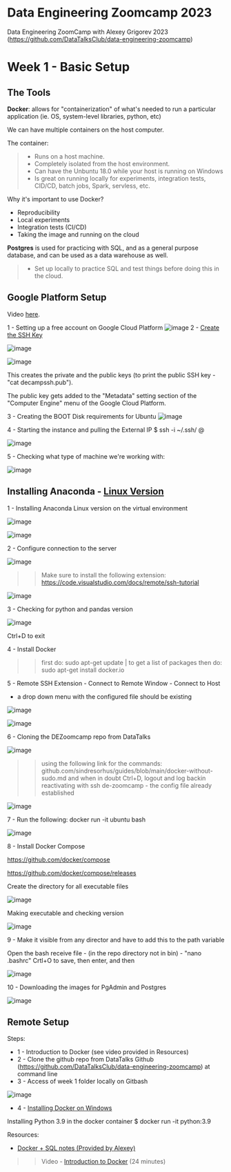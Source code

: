 
# Data Engineering Zoomcamp 2023
Data Engineering ZoomCamp with Alexey Grigorev 2023 (https://github.com/DataTalksClub/data-engineering-zoomcamp)

# Week 1 - Basic Setup 

## The Tools
**Docker**:   allows for "containerization" of what's needed to run a particular application (ie. OS, system-level libraries, python, etc)

We can have multiple containers on the host computer.

The container:
> - Runs on a host machine.
> - Completely isolated from the host environment.
> - Can have the Unbuntu 18.0 while your host is running on Windows
> - Is great on running locally for experiments, integration tests, CID/CD, batch jobs, Spark, servless, etc.

Why it's important to use Docker?
- Reproducibility
- Local experiments
- Integration tests (CI/CD)
- Taking the image and running on the cloud

**Postgres** is used for practicing with SQL, and as a general purpose database, and can be used as a data warehouse as well.
> - Set up locally to practice SQL and test things before doing this in the cloud.

## Google Platform Setup
Video [here](https://www.youtube.com/watch?v=ae-CV2KfoN0&list=PL3MmuxUbc_hJed7dXYoJw8DoCuVHhGEQb).

1 - Setting up a free account on Google Cloud Platform
![image](https://user-images.githubusercontent.com/68255140/212763494-f5530d47-5a77-478b-99a5-b5cf3e5a8e60.png)
2 - [Create the SSH Key](https://cloud.google.com/compute/docs/connect/create-ssh-keys)

![image](https://user-images.githubusercontent.com/68255140/212764857-771982e7-34ed-44b7-a27b-c8284e773afe.png)

![image](https://user-images.githubusercontent.com/68255140/212765077-6ee17494-5dae-402c-8c77-af8e45223508.png)

This creates the private and the public keys  (to print the public SSH key - "cat decampssh.pub").  

The public key gets added to the "Metadata" setting section of the "Computer Engine" menu of the Google Cloud Platform.  

3 - Creating the BOOT Disk requirements for Ubuntu
![image](https://user-images.githubusercontent.com/68255140/212767437-a7349651-caf1-4343-bba1-691986cf02c3.png)

4 - Starting the instance and pulling the External IP
$ ssh -i ~/.ssh/<privatesshkey> <username>@<externalIP>

![image](https://user-images.githubusercontent.com/68255140/212770060-f2f1ab25-604f-473a-bf5d-ab524094f8f1.png)

5 - Checking what type of machine we're working with:

![image](https://user-images.githubusercontent.com/68255140/212770197-7605fe29-47bc-4ce3-80a0-5eb80a50f76b.png)

## Installing Anaconda - [Linux Version](https://www.anaconda.com/products/distribution)

1 - Installing Anaconda Linux version on the virtual environment

![image](https://user-images.githubusercontent.com/68255140/212770742-e73eae51-ce74-47bd-ac19-ac84b187dc24.png)

![image](https://user-images.githubusercontent.com/68255140/212771299-45cf1a01-8805-4718-b78d-3e865b54fd22.png)


2 - Configure connection to the server

![image](https://user-images.githubusercontent.com/68255140/212771468-f2f371bd-3308-43bd-bda2-116240b60317.png)

>> Make sure to install the following extension: https://code.visualstudio.com/docs/remote/ssh-tutorial

![image](https://user-images.githubusercontent.com/68255140/212776875-2aa6e241-1926-44ef-bd02-b668fe4b507a.png)

3 - Checking for python and pandas version

![image](https://user-images.githubusercontent.com/68255140/212777008-2bd20687-4927-4a54-b8ae-47d440b290d2.png)

Ctrl+D to exit

4 - Install Docker

>> first do:  sudo apt-get update  | to get a list of packages
>> then do:  sudo apt-get install docker.io

5 - Remote SSH Extension - Connect to Remote Window - Connect to Host
- a drop down menu with the configured file should be existing 

![image](https://user-images.githubusercontent.com/68255140/212778031-49d2eb68-1358-42fd-91cb-de56b66ad124.png)

![image](https://user-images.githubusercontent.com/68255140/212778172-616d669d-35f2-49ba-88bf-a3460559e51f.png)

6 - Cloning the DEZoomcamp repo from DataTalks

![image](https://user-images.githubusercontent.com/68255140/212778429-ea59ccc1-8821-4360-9e9d-b236ed1dac48.png)

>> using the following link for the commands:  github.com/sindresorhus/guides/blob/main/docker-without-sudo.md
>> and when in doubt Ctrl+D, logout and log backin
>> reactivating with ssh de-zoomcamp - the config file already established

![image](https://user-images.githubusercontent.com/68255140/212778929-4e55fd66-c8d6-4ec1-bac0-0aca9c1266c8.png)

7 - Run the following:   docker run -it ubuntu bash

![image](https://user-images.githubusercontent.com/68255140/212779036-b596d04f-f71b-4b9f-817f-eb407024a8a6.png)

8 - Install Docker Compose

https://github.com/docker/compose

https://github.com/docker/compose/releases

Create the directory for all executable files

![image](https://user-images.githubusercontent.com/68255140/212779548-059f7d6c-99b9-4d1b-ab0f-84fa852911d5.png)

Making executable and checking version

![image](https://user-images.githubusercontent.com/68255140/212779643-dd53f9af-c7da-488c-a7f6-4d8829f8ed25.png)

9 - Make it visible from any director and have to add this to the path variable

Open the bash receive file  - (in the repo directory not in bin) - "nano .bashrc"
Crtl+O to save, then enter, and then 

![image](https://user-images.githubusercontent.com/68255140/212780077-f854b4bc-3323-4a53-970a-d733b560de4a.png)

10 - Downloading the images for PgAdmin and Postgres

![image](https://user-images.githubusercontent.com/68255140/212780219-9774ef27-5c32-429e-945d-0174363bf960.png)



## Remote Setup
Steps:
- 1 - Introduction to Docker  (see video provided in Resources)
- 2 - Clone the github repo from DataTalks Github (https://github.com/DataTalksClub/data-engineering-zoomcamp) at command line
- 3 - Access of week 1 folder locally on Gitbash

![image](https://user-images.githubusercontent.com/68255140/212756449-39a696db-ced5-4ce2-b06f-8efb4559816e.png)

- 4 - [Installing Docker on Windows](https://docs.docker.com/desktop/install/windows-install/)


Installing Python 3.9 in the docker container
$ docker run -it python:3.9


Resources:
- [Docker + SQL notes (Provided by Alexey)](https://docs.google.com/document/d/e/2PACX-1vRJUuGfzgIdbkalPgg2nQ884CnZkCg314T_OBq-_hfcowPxNIA0-z5OtMTDzuzute9VBHMjNYZFTCc1/pub)

>> Video - [Introduction to Docker](youtube.com/watch?v=EYNwNlOrpr0&list=PL3MmuxUbc_hJed7dXYoJw8DoCuVHhGEQb) (24 minutes)
